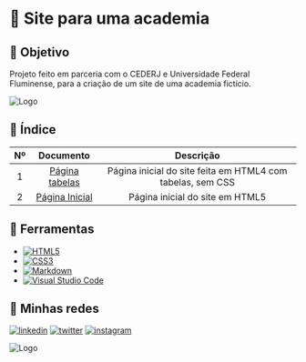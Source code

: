 
#  💪 Site para uma academia

## 🎯 Objetivo

Projeto feito em parceria com o CEDERJ e Universidade Federal Fluminense, para a criação de um site de uma academia fictício.

![Logo](https://www.uff.br/sites/default/files/sites/default/files/imagens-das-noticias/uff_brasao.png)

## 📄 Índice

 | Nº |  Documento                |  Descrição                      |
 | :--: | :-----------------------: | :-------------------------------: |
 | 1  | [Página tabelas](https://github.com/vitorVBD/siteAcademia/blob/main/siteAcademiaComTabela.html) | Página inicial do site feita em HTML4 com tabelas, sem CSS
 | 2 | [Página Inicial](https://github.com/vitorVBD/siteAcademia/blob/main/siteAcademia.html) | Página inicial do site em HTML5


## 🔧 Ferramentas
 - [![HTML5](https://img.shields.io/badge/html5-%23E34F26.svg?style=for-the-badge&logo=html5&logoColor=white)](https://www.w3schools.com/html/)
  - [![CSS3](https://img.shields.io/badge/css3-%231572B6.svg?style=for-the-badge&logo=css3&logoColor=white)](https://www.w3schools.com/css/)
 - [![Markdown](https://img.shields.io/badge/markdown-%23000000.svg?style=for-the-badge&logo=markdown&logoColor=white)](https://docs.github.com/pt/get-started/writing-on-github/getting-started-with-writing-and-formatting-on-github/basic-writing-and-formatting-syntax)
 - [![Visual Studio Code](https://img.shields.io/badge/Visual%20Studio%20Code-0078d7.svg?style=for-the-badge&logo=visual-studio-code&logoColor=white)](https://code.visualstudio.com/)
 
## 🔗 Minhas redes
[![linkedin](https://img.shields.io/badge/linkedin-0A66C2?style=for-the-badge&logo=linkedin&logoColor=white)](https://www.linkedin.com/in/vitor-bittencourt-8ab27bbb/)
[![twitter](https://img.shields.io/badge/X-000000?style=for-the-badge&logo=x&logoColor=white)](https://twitter.com/vv_bittencourt)
[![instagram](https://img.shields.io/badge/Instagram-E4405F?style=for-the-badge&logo=instagram&logoColor=white)](https://www.instagram.com/vv_bittencourt/)


![Logo](https://www.cecierj.edu.br/wp-content/uploads/2020/02/CecierjPorDentro_site-01.jpg)